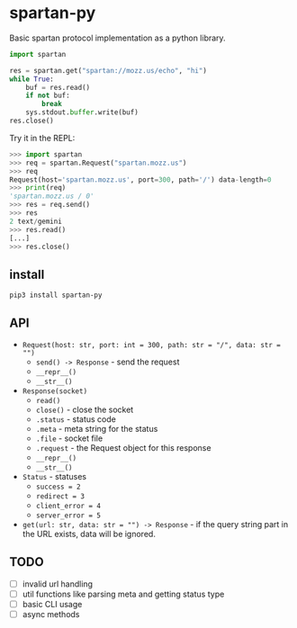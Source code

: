 # spartan-py

Basic spartan protocol implementation as a python library.

```python
import spartan

res = spartan.get("spartan://mozz.us/echo", "hi")
while True:
    buf = res.read()
    if not buf:
        break
    sys.stdout.buffer.write(buf)
res.close()
```

Try it in the REPL:
```python
>>> import spartan
>>> req = spartan.Request("spartan.mozz.us")
>>> req
Request(host='spartan.mozz.us', port=300, path='/') data-length=0
>>> print(req)
'spartan.mozz.us / 0'
>>> res = req.send()
>>> res
2 text/gemini
>>> res.read()
[...]
>>> res.close()
```

## install

```
pip3 install spartan-py
```

## API

- `Request(host: str, port: int = 300, path: str = "/", data: str = "")`
  - `send() -> Response` - send the request
  - `__repr__()`
  - `__str__()`
- `Response(socket)`
  - `read()`
  - `close()` - close the socket
  - `.status` - status code
  - `.meta` - meta string for the status
  - `.file` - socket file
  - `.request` - the Request object for this response
  - `__repr__()`
  - `__str__()`
- `Status` - statuses
  - `success = 2`
  - `redirect = 3`
  - `client_error = 4`
  - `server_error = 5`
- `get(url: str, data: str = "") -> Response` - if the query string part in the URL exists, data will be ignored.

## TODO
- [ ] invalid url handling
- [ ] util functions like parsing meta and getting status type
- [ ] basic CLI usage
- [ ] async methods
